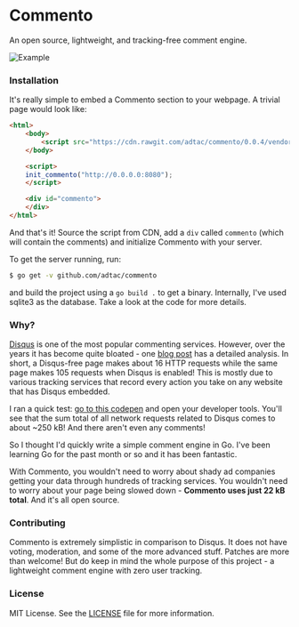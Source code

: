 # Commento

An open source, lightweight, and tracking-free comment engine.

![Example](https://cloud.githubusercontent.com/assets/7521600/25356132/d00013e0-2956-11e7-8dba-772a8040ae0c.png)

### Installation

It's really simple to embed a Commento section to your webpage. A trivial page would look like:

```html
<html>
    <body>
        <script src="https://cdn.rawgit.com/adtac/commento/0.0.4/vendor/commento.min.js"></script>
    </body>

    <script>
    init_commento("http://0.0.0.0:8080");
    </script>

    <div id="commento">
    </div>
</html>
```

And that's it! Source the script from CDN, add a `div` called `commento` (which will contain the comments) and initialize Commento with your server.

To get the server running, run:

```bash
$ go get -v github.com/adtac/commento
```

and build the project using a `go build .` to get a binary. Internally, I've used sqlite3 as the database. Take a look at the code for more details.

### Why?

[Disqus](https://disqus.com/) is one of the most popular commenting services. However, over the years it has become quite bloated - one [blog post](http://donw.io/post/github-comments/) has a detailed analysis. In short, a Disqus-free page makes about 16 HTTP requests while the same page makes 105 requests when Disqus is enabled! This is mostly due to various tracking services that record every action you take on any website that has Disqus embedded.

I ran a quick test: [go to this codepen](https://codepen.io/ryanbelisle/full/AwLgu/) and open your developer tools. You'll see that the sum total of all network requests related to Disqus comes to about ~250 kB! And there aren't even any comments!

So I thought I'd quickly write a simple comment engine in Go. I've been learning Go for the past month or so and it has been fantastic.

With Commento, you wouldn't need to worry about shady ad companies getting your data through hundreds of tracking services. You wouldn't need to worry about your page being slowed down - **Commento uses just 22 kB total**. And it's all open source.

### Contributing

Commento is extremely simplistic in comparison to Disqus. It does not have voting, moderation, and some of the more advanced stuff. Patches are more than welcome! But do keep in mind the whole purpose of this project - a lightweight comment engine with zero user tracking.

### License

MIT License. See the [LICENSE](LICENSE) file for more information.
